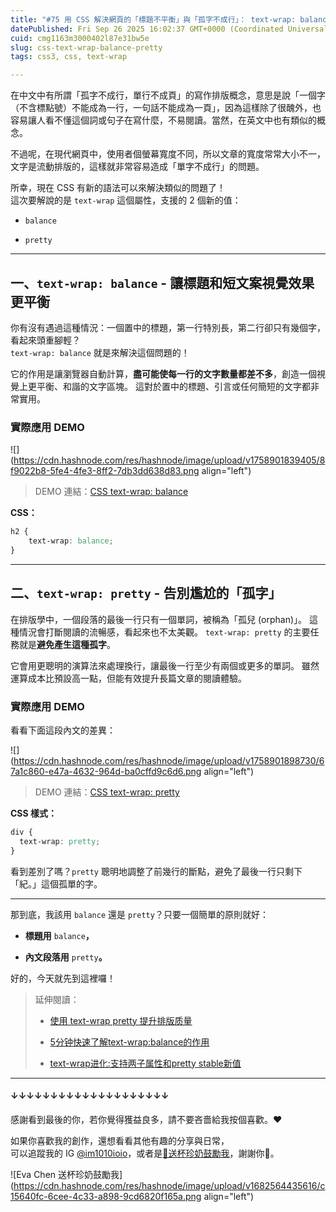 ```yaml
---
title: "#75 用 CSS 解決網頁的「標題不平衡」與「孤字不成行」： text-wrap: balance / pretty"
datePublished: Fri Sep 26 2025 16:02:37 GMT+0000 (Coordinated Universal Time)
cuid: cmg1163m3000402l87e31bw5e
slug: css-text-wrap-balance-pretty
tags: css3, css, text-wrap

---
```


在中文中有所謂「孤字不成行，單行不成頁」的寫作排版概念，意思是說「一個字（不含標點號）不能成為一行，一句話不能成為一頁」，因為這樣除了很醜外，也容易讓人看不懂這個詞或句子在寫什麼，不易閱讀。當然，在英文中也有類似的概念。

不過呢，在現代網頁中，使用者個螢幕寬度不同，所以文章的寬度常常大小不一，文字是流動排版的，這樣就非常容易造成「單字不成行」的問題。

所幸，現在 CSS 有新的語法可以來解決類似的問題了！  
這次要解說的是 `text-wrap` 這個屬性，支援的 2 個新的值：

* `balance`
    
* `pretty`
    

---

## 一、`text-wrap: balance` - 讓標題和短文案視覺效果更平衡

你有沒有遇過這種情況：一個置中的標題，第一行特別長，第二行卻只有幾個字，看起來頭重腳輕？  
`text-wrap: balance` 就是來解決這個問題的！

它的作用是讓瀏覽器自動計算，**盡可能使每一行的文字數量都差不多**，創造一個視覺上更平衡、和諧的文字區塊。 這對於置中的標題、引言或任何簡短的文字都非常實用。

### 實際應用 DEMO

![](https://cdn.hashnode.com/res/hashnode/image/upload/v1758901839405/8f9022b8-5fe4-4fe3-8ff2-7db3dd638d83.png align="left")

> DEMO 連結：[CSS text-wrap: balance](https://codepen.io/im1010ioio/pen/EaPPmaJ)

**CSS：**

```css
h2 {
    text-wrap: balance;
}
```

---

## 二、`text-wrap: pretty` - 告別尷尬的「孤字」

在排版學中，一個段落的最後一行只有一個單詞，被稱為「孤兒 (orphan)」。 這種情況會打斷閱讀的流暢感，看起來也不太美觀。 `text-wrap: pretty` 的主要任務就是**避免產生這種孤字**。

它會用更聰明的演算法來處理換行，讓最後一行至少有兩個或更多的單詞。 雖然運算成本比預設高一點，但能有效提升長篇文章的閱讀體驗。

### 實際應用 DEMO

看看下面這段內文的差異：

![](https://cdn.hashnode.com/res/hashnode/image/upload/v1758901898730/67a1c860-e47a-4632-964d-ba0cffd9c6d6.png align="left")

> DEMO 連結：[CSS text-wrap: pretty](https://codepen.io/im1010ioio/pen/ZYQQKzM)

**CSS 樣式：**

```css
div {
  text-wrap: pretty;
}
```

看到差別了嗎？`pretty` 聰明地調整了前幾行的斷點，避免了最後一行只剩下「紀。」這個孤單的字。

---

那到底，我該用 `balance` 還是 `pretty`？只要一個簡單的原則就好：

* **標題用** `balance`**，**
    
* **內文段落用** `pretty`**。**
    

好的，今天就先到這裡囉！

> 延伸閱讀：
> 
> * [使用 text-wrap pretty 提升排版质量](https://webkit.ac.cn/blog/16547/better-typography-with-text-wrap-pretty/)
>     
> * [5分钟快速了解text-wrap:balance的作用](https://www.zhangxinxu.com/wordpress/2023/07/css-text-wrap-balance/)
>     
> * [text-wrap进化:支持两子属性和pretty stable新值](https://www.zhangxinxu.com/wordpress/2025/06/text-wrap-pretty-stable-mode-style/)
>     

---

#### ↓↓↓↓↓↓↓↓↓↓↓↓↓↓↓↓↓↓↓↓

感謝看到最後的你，若你覺得獲益良多，請不要吝嗇給我按個喜歡。❤️

如果你喜歡我的創作，還想看看其他有趣的分享與日常，  
可以追蹤我的 IG [@im1010ioio](https://www.instagram.com/im1010ioio/)，或者是[🧋送杯珍奶鼓勵我](https://im1010ioio.bobaboba.me/)，謝謝你🥰。

![Eva Chen 送杯珍奶鼓勵我](https://cdn.hashnode.com/res/hashnode/image/upload/v1682564435616/c15640fc-6cee-4c33-a898-9cd6820f165a.png align="left")